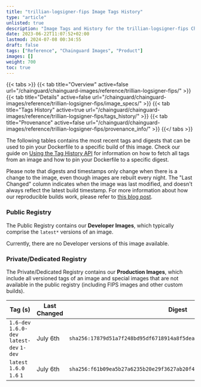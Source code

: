 ```yaml
---
title: "trillian-logsigner-fips Image Tags History"
type: "article"
unlisted: true
description: "Image Tags and History for the trillian-logsigner-fips Chainguard Image"
date: 2023-06-22T11:07:52+02:00
lastmod: 2024-07-08 00:34:55
draft: false
tags: ["Reference", "Chainguard Images", "Product"]
images: []
weight: 700
toc: true
---
```


{{< tabs >}}
{{< tab title="Overview" active=false url="/chainguard/chainguard-images/reference/trillian-logsigner-fips/" >}}
{{< tab title="Details" active=false url="/chainguard/chainguard-images/reference/trillian-logsigner-fips/image_specs/" >}}
{{< tab title="Tags History" active=true url="/chainguard/chainguard-images/reference/trillian-logsigner-fips/tags_history/" >}}
{{< tab title="Provenance" active=false url="/chainguard/chainguard-images/reference/trillian-logsigner-fips/provenance_info/" >}}
{{</ tabs >}}

The following tables contains the most recent tags and digests that can be used to pin your Dockerfile to a specific build of this image. Check our guide on [Using the Tag History API](/chainguard/chainguard-images/using-the-tag-history-api/) for information on how to fetch all tags from an image and how to pin your Dockerfile to a specific digest.

Please note that digests and timestamps only change when there is a change to the image, even though images are rebuilt every night. The "Last Changed" column indicates when the image was last modified, and doesn't always reflect the latest build timestamp. For more information about how our reproducible builds work, please refer to [this blog post](https://www.chainguard.dev/unchained/reproducing-chainguards-reproducible-image-builds).

### Public Registry
The Public Registry contains our **Developer Images**, which typically comprise the `latest*` versions of an image.

Currently, there are no Developer versions of this image available.

### Private/Dedicated Registry
The Private/Dedicated Registry contains our **Production Images**, which include all versioned tags of an image and special images that are not available in the public registry (including FIPS images and other custom builds).

| Tag (s)                                     | Last Changed | Digest                                                                    |
|---------------------------------------------|--------------|---------------------------------------------------------------------------|
|  `1.6-dev` `1.6.0-dev` `latest-dev` `1-dev` | July 6th     | `sha256:17879d51a7f248bd95df6718914a8f5dea248f9cd693e8daa27070b78ca21b59` |
|  `latest` `1.6.0` `1.6` `1`                 | July 6th     | `sha256:f61b09ea5b27a6235b20e29f3627ab20f4e73b556cc7e7869ea4c3fbe37847c9` |


